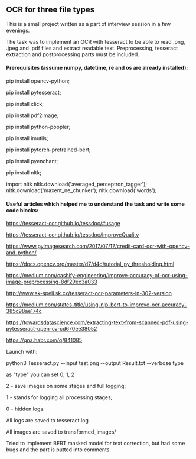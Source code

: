 ## OCR for three file types
This is a small project written as a part of interview session in a few evenings.

The task was to implement an OCR with tesseract to be able to read .png, .jpeg and .pdf files and  extract readable text.
Preprocessing, tesseract extraction and postprocessing parts must be included.

#### Prerequisites (assume numpy, datetime, re and os are already installed):

pip install opencv-python;

pip install pytesseract;

pip install click;

pip install pdf2image;

pip install python-poppler;

pip install imutils;

pip install pytorch-pretrained-bert;

pip install pyenchant;

pip install nltk;

import nltk
nltk.download('averaged_perceptron_tagger'); 
nltk.download('maxent_ne_chunker'); 
nltk.download('words'); 

#### Useful articles which helped me to understand the task and write some code blocks:

https://tesseract-ocr.github.io/tessdoc/#usage

https://tesseract-ocr.github.io/tessdoc/ImproveQuality

https://www.pyimagesearch.com/2017/07/17/credit-card-ocr-with-opencv-and-python/

https://docs.opencv.org/master/d7/d4d/tutorial_py_thresholding.html

https://medium.com/cashify-engineering/improve-accuracy-of-ocr-using-image-preprocessing-8df29ec3a033

http://www.sk-spell.sk.cx/tesseract-ocr-parameters-in-302-version

https://medium.com/states-title/using-nlp-bert-to-improve-ocr-accuracy-385c98ae174c

https://towardsdatascience.com/extracting-text-from-scanned-pdf-using-pytesseract-open-cv-cd670ee38052

https://qna.habr.com/q/841085

Launch with:

python3 Tesseract.py --input test.png --output Result.txt --verbose type

as "type" you can set 0, 1, 2

2 - save images on some stages and full logging;

1 - stands for logging all processing stages;

0 - hidden logs.

All logs are saved to tesseract.log

All images are saved to transformed_images/

Tried to implement BERT masked model for text correction, but had some bugs and the part is putted into comments.
